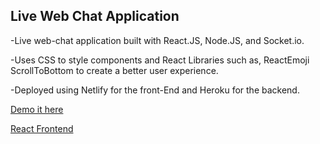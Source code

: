 ## Live Web Chat Application

-Live web-chat application built with React.JS, Node.JS, and Socket.io.

-Uses CSS to style components and React Libraries such as, ReactEmoji ScrollToBottom to create a better user experience.

-Deployed using Netlify for the front-End and Heroku for the backend.

[Demo it here](https://villatrue-chat.netlify.com/)

[React Frontend](https://github.com/villatrue/chat-front-end)
